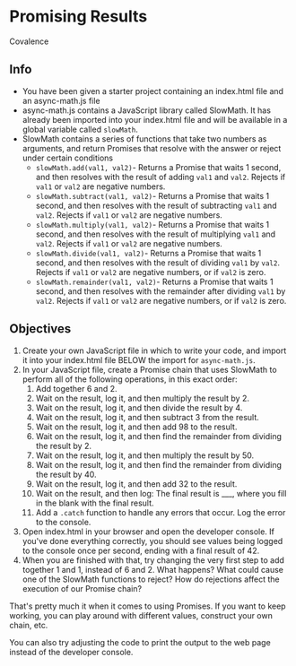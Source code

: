 # Promising Results
Covalence

## Info
* You have been given a starter project containing an index.html file and an async-math.js file
* async-math.js contains a JavaScript library called SlowMath. It has already been imported into your index.html file and will be available in a global variable called `slowMath`.
* SlowMath contains a series of functions that take two numbers as arguments, and return Promises that resolve with the answer or reject under certain conditions
    * `slowMath.add(val1, val2)`- Returns a Promise that waits 1 second, and then resolves with the result of adding `val1` and `val2`. Rejects if `val1` or `val2` are negative numbers.
    * `slowMath.subtract(val1, val2)`- Returns a Promise that waits 1 second, and then resolves with the result of subtracting `val1` and `val2`. Rejects if `val1` or `val2` are negative numbers.
    * `slowMath.multiply(val1, val2)`- Returns a Promise that waits 1 second, and then resolves with the result of multiplying `val1` and `val2`. Rejects if `val1` or `val2` are negative numbers.
    * `slowMath.divide(val1, val2)`- Returns a Promise that waits 1 second, and then resolves with the result of dividing `val1` by `val2`. Rejects if `val1` or `val2` are negative numbers, or if `val2` is zero.
    * `slowMath.remainder(val1, val2)`- Returns a Promise that waits 1 second, and then resolves with the remainder after dividing `val1` by `val2`. Rejects if `val1` or `val2` are negative numbers, or if `val2` is zero.

## Objectives
1. Create your own JavaScript file in which to write your code, and import it into your index.html file BELOW the import for `async-math.js`.
2. In your JavaScript file, create a Promise chain that uses SlowMath to perform all of the following operations, in this exact order:
    1. Add together 6 and 2.
    2. Wait on the result, log it, and then multiply the result by 2.
    3. Wait on the result, log it, and then divide the result by 4.
    4. Wait on the result, log it, and then subtract 3 from the result.
    5. Wait on the result, log it, and then add 98 to the result.
    6. Wait on the result, log it, and then find the remainder from dividing the result by 2.
    7. Wait on the result, log it, and then multiply the result by 50.
    8. Wait on the result, log it, and then find the remainder from dividing the result by 40.
    9. Wait on the result, log it, and then add 32 to the result.
    10. Wait on the result, and then log: The final result is ___, where you fill in the blank with the final result.
    11. Add a `.catch` function to handle any errors that occur. Log the error to the console.
3. Open index.html in your browser and open the developer console. If you've done everything correctly, you should see values being logged to the console once per second, ending with a final result of 42.
4. When you are finished with that, try changing the very first step to add together 1 and 1, instead of 6 and 2. What happens? What could cause one of the SlowMath functions to reject? How do rejections affect the execution of our Promise chain?

That's pretty much it when it comes to using Promises. If you want to keep working, you can play around with different values, construct your own chain, etc.

You can also try adjusting the code to print the output to the web page instead of the developer console.
